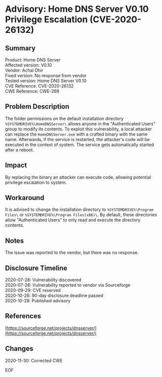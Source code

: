 # Advisory: Home DNS Server V0.10 Privilege Escalation (CVE-2020-26132)


## Summary

Product: Home DNS Server  
Affected version: V0.10  
Vendor: Achal Dhir  
Fixed version: No response from vendor  
Tested version: Home DNS Server V0.10  
CVE Reference: CVE-2020-26132  
CWE Reference: CWE-269  


## Problem Description

The folder permissions on the default installation directory  ```%SYSTEMDRIVE%\HomeDNSServer\``` allows anyone in the "Authenticated Users" group to modify its contents. To exploit this vulnerability, a local attacker can replace the ```HomeDNSServer.exe``` with a crafted binary with the same name. Afterwards, if the service is restarted, the attacker's code will be executed in the context of system. The service gets automatically started after a reboot.


## Impact

By replacing the binary an attacker can execute code, allowing potential privilege escalation to system.


## Workaround

It is advised to change the installation directory to ```%SYSTEMDRIVE%\Program Files\``` or ```%SYSTEMDRIVE%\Program Files(x86)\```. By default, these directories allow "Authenticated Users" to only read and execute the directory contents.


## Notes

The issue was reported to the vendor, but there was no response.  


## Disclosure Timeline

2020-07-28: Vulnerability discovered  
2020-07-28: Vulnerability reported to vendor via Sourceforge  
2020-09-29: CVE reserved  
2020-10-26: 90-day disclosure deadline passed  
2020-10-28: Published advisory  


## References
[https://sourceforge.net/projects/dnsserver/](https://sourceforge.net/projects/dnsserver/)  

## Changes
2020-11-30: Corrected CWE  


EOF
